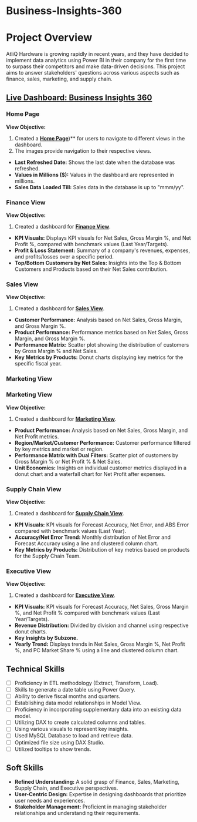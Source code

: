 # Business-Insights-360

# Project Overview
AtliQ Hardware is growing rapidly in recent years, and they have decided to implement data analytics using Power BI in their company for the first time to surpass their competitors and make data-driven decisions. This project aims to answer stakeholders' questions across various aspects such as finance, sales, marketing, and supply chain.

## [Live Dashboard: Business Insights 360](https://app.powerbi.com/view?r=eyJrIjoiMDQxMjRmODktZmM0Mi00MzkxLWFiMzQtNjdlYWY1ZGIzMDVlIiwidCI6ImM2ZTU0OWIzLTVmNDUtNDAzMi1hYWU5LWQ0MjQ0ZGM1YjJjNCJ9)

### Home Page 
**View Objective:**
1. Created a **[Home Page](docs/Home_View.pdf)**)** for users to navigate to different views in the dashboard.
2. The images provide navigation to their respective views.

- **Last Refreshed Date:** Shows the last date when the database was refreshed.
- **Values in Millions ($):** Values in the dashboard are represented in millions.
- **Sales Data Loaded Till:** Sales data in the database is up to "mmm/yy".

### Finance View
**View Objective:**
1. Created a dashboard for **[Finance View](path/to/Finance_View.pdf)**.

- **KPI Visuals:** Displays KPI visuals for Net Sales, Gross Margin %, and Net Profit %, compared with benchmark values (Last 
Year/Targets).
- **Profit & Loss Statement:** Summary of a company's revenues, expenses, and profits/losses over a specific period.
- **Top/Bottom Customers by Net Sales:** Insights into the Top & Bottom Customers and Products based on their Net Sales contribution.

### Sales View
**View Objective:**
1. Created a dashboard for **[Sales View](path/to/Sales_View.pdf)**.

- **Customer Performance:** Analysis based on Net Sales, Gross Margin, and Gross Margin %.
- **Product Performance:** Performance metrics based on Net Sales, Gross Margin, and Gross Margin %.
- **Performance Matrix:** Scatter plot showing the distribution of customers by Gross Margin % and Net Sales.
- **Key Metrics by Products:** Donut charts displaying key metrics for the specific fiscal year.

### Marketing View

### Marketing View
**View Objective:**
1. Created a dashboard for **[Marketing View](path/to/Marketing_View.pdf)**.

- **Product Performance:** Analysis based on Net Sales, Gross Margin, and Net Profit metrics.
- **Region/Market/Customer Performance:** Customer performance filtered by key metrics and market or region.
- **Performance Matrix with Dual Filters:** Scatter plot of customers by Gross Margin % or Net Profit % & Net Sales.
- **Unit Economics:** Insights on individual customer metrics displayed in a donut chart and a waterfall chart for Net Profit after expenses.

### Supply Chain View
**View Objective:**
1. Created a dashboard for **[Supply Chain View](path/to/SupplyChain_View.pdf)**.

- **KPI Visuals:** KPI visuals for Forecast Accuracy, Net Error, and ABS Error compared with benchmark values (Last Year).
- **Accuracy/Net Error Trend:** Monthly distribution of Net Error and Forecast Accuracy using a line and clustered column chart.
- **Key Metrics by Products:** Distribution of key metrics based on products for the Supply Chain Team.

### Executive View
**View Objective:**
1. Created a dashboard for **[Executive View](path/to/Executive_View.pdf)**.

- **KPI Visuals:** KPI visuals for Forecast Accuracy, Net Sales, Gross Margin %, and Net Profit % compared with benchmark values (Last Year/Targets).
- **Revenue Distribution:** Divided by division and channel using respective donut charts.
- **Key Insights by Subzone.**
- **Yearly Trend:** Displays trends in Net Sales, Gross Margin %, Net Profit %, and PC Market Share % using a line and clustered column chart.

## Technical Skills
- [ ] Proficiency in ETL methodology (Extract, Transform, Load).
- [ ] Skills to generate a date table using Power Query.
- [ ] Ability to derive fiscal months and quarters.
- [ ] Establishing data model relationships in Model View.
- [ ] Proficiency in incorporating supplementary data into an existing data model.
- [ ] Utilizing DAX to create calculated columns and tables.
- [ ] Using various visuals to represent key insights.
- [ ] Used MySQL Database to load and retrieve data.
- [ ] Optimized file size using DAX Studio.
- [ ] Utilized tooltips to show trends.

## Soft Skills
- **Refined Understanding:** A solid grasp of Finance, Sales, Marketing, Supply Chain, and Executive perspectives.
- **User-Centric Design:** Expertise in designing dashboards that prioritize user needs and experiences.
- **Stakeholder Management:** Proficient in managing stakeholder relationships and understanding their requirements.
